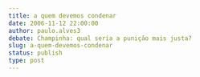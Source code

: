 ```yaml
---
title: a quem devemos condenar 
date: 2006-11-12 22:00:00
author: paulo.alves3
debate: Champinha: qual seria a punição mais justa?
slug: a-quem-devemos-condenar
status: publish 
type: post
---
```



